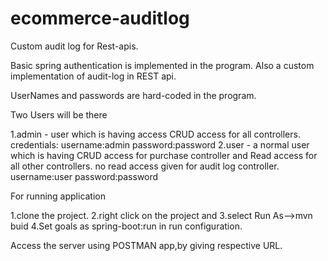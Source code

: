 # ecommerce-auditlog
Custom audit log for Rest-apis.


Basic spring authentication is implemented in the program.
Also a custom implementation of audit-log in REST api. 

UserNames and passwords are hard-coded in the program.

Two Users will be there

1.admin - user which is having access CRUD access for all controllers.
credentials:
username:admin
password:password
2.user - a normal user which is having CRUD access for purchase controller and Read access for all other controllers.
no read access given for audit log controller.
username:user
password:password

For running application 

1.clone the project.
2.right click on the project and 
3.select Run As-->mvn buid
4.Set goals as spring-boot:run in run configuration.

Access the server using POSTMAN app,by giving respective URL.
